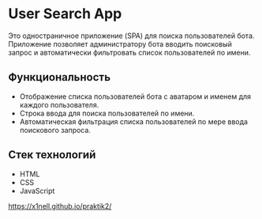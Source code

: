 # User Search App

Это одностраничное приложение (SPA) для поиска пользователей бота. Приложение позволяет администратору бота вводить поисковый запрос и автоматически фильтровать список пользователей по имени.

## Функциональность

- Отображение списка пользователей бота с аватаром и именем для каждого пользователя.
- Строка ввода для поиска пользователей по имени.
- Автоматическая фильтрация списка пользователей по мере ввода поискового запроса.

## Стек технологий

- HTML
- CSS
- JavaScript

https://x1nell.github.io/praktik2/
